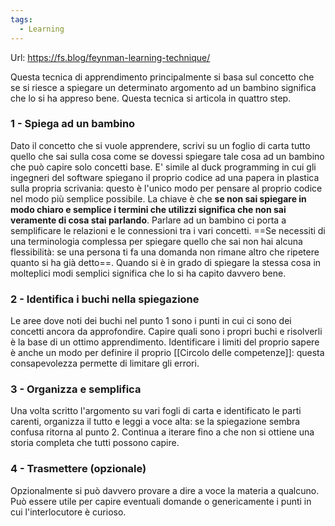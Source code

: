 ```yaml
---
tags:
  - Learning
---
```

Url: https://fs.blog/feynman-learning-technique/

Questa tecnica di apprendimento principalmente si basa sul concetto che se si riesce a spiegare un determinato argomento ad un bambino significa che lo si ha appreso bene.
Questa tecnica si articola in quattro step.
### 1 - Spiega ad un bambino
Dato il concetto che si vuole apprendere, scrivi su un foglio di carta tutto quello che sai sulla cosa come se dovessi spiegare tale cosa ad un bambino che può capire solo concetti base.
E' simile al duck programming in cui gli ingegneri del software spiegano il proprio codice ad una papera in plastica sulla propria scrivania: questo è l'unico modo per pensare al proprio codice nel modo più semplice possibile.
La chiave è che **se non sai spiegare in modo chiaro e semplice i termini che utilizzi significa che non sai veramente di cosa stai parlando**.
Parlare ad un bambino ci porta a semplificare le relazioni e le connessioni tra i vari concetti.
==Se necessiti di una terminologia complessa per spiegare quello che sai non hai alcuna flessibilità: se una persona ti fa una domanda non rimane altro che ripetere quanto si ha già detto==.
Quando si è in grado di spiegare la stessa cosa in molteplici modi semplici significa che lo si ha capito davvero bene.

### 2 - Identifica i buchi nella spiegazione
Le aree dove noti dei buchi nel punto 1 sono i punti in cui ci sono dei concetti ancora da approfondire.
Capire quali sono i propri buchi e risolverli è la base di un ottimo apprendimento.
Identificare i limiti del proprio sapere è anche un modo per definire il proprio [[Circolo delle competenze]]: questa consapevolezza permette di limitare gli errori.

### 3 - Organizza e semplifica
Una volta scritto l'argomento su vari fogli di carta e identificato le parti carenti, organizza il tutto e leggi a voce alta: se la spiegazione sembra confusa ritorna al punto 2.
Continua a iterare fino a che non si ottiene una storia completa che tutti possono capire.

### 4 - Trasmettere (opzionale)
Opzionalmente si può davvero provare a dire a voce la materia a qualcuno.
Può essere utile per capire eventuali domande o genericamente i punti in cui l'interlocutore è curioso.


